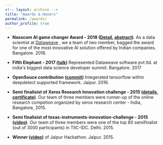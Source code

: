 ```yaml
---
<!-- layout: archive -->
title: "Awards & Honors"
permalink: /awards/
author_profile: true
---
```


* **Nasscom AI game changer Award - 2018 ([Detail](https://www.nasscom.in/knowledge-center/publications/top-50-ai-game-changers-compendium-best-ai-solutions-use-cases), [abstract](http://kyrs.github.io/files/counterfiet.pdf))**. As a data scientist at [Dataweave](https://dataweave.com/) , we a team of two member, bagged the award for one of the most innovative AI solution offered by Indian companies. Bangalore. 2018. 

* **Fifth Elephant - 2017 ([talk](https://www.youtube.com/watch?v=Gffq_S_od5E))** Represented Dataweave software pvt ltd. at india's biggest data science developer summit. Bangalore. 2017
* **OpenSouce contribution ([commit](https://github.com/jolibrain/deepdetect/pull/103))** Integerated tensorflow within deepdetect supported framework. Jaipur. 2016.
* **Semi finalisist of Xerox Research Innovation challenge - 2015 ([details](https://www.hackerrank.com/xerox-research-innovation-challenge-2015/), [certificate](http://kyrs.github.io/files/xerox_certificate.jpeg))**.  Our team of three members were runner-up of the online research competion organized by xerox research center - India, Bangalore, 2015.
* **Semi finalisist of texas-instruments-innovation-challenge - 2015 ([video](https://www.youtube.com/watch?v=wbyoTp0O2eM))**.  Our team of three members were one of the top 80 semifinalist (out of 3000 participants) in TIIC-IDC. Delhi. 2015.
* **Winner ([video](https://www.youtube.com/watch?v=UVAbqjEhVgA))**  of Jaipur Hackathon. Jaipur. 2015.

